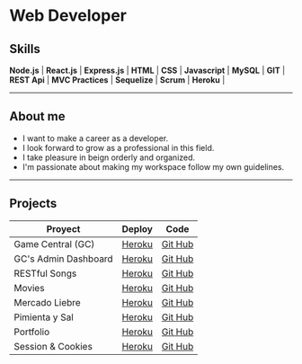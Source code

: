# Web Developer

## Skills

**Node.js** | **React.js** | **Express.js** | **HTML** | **CSS** | **Javascript** | **MySQL** | **GIT** | **REST Api** | **MVC Practices** | **Sequelize** | **Scrum** | **Heroku** |

---

## About me

- I want to make a career as a developer.
- I look forward to grow as a professional in this field.
- I take pleasure in beign orderly and organized.
- I'm passionate about making my workspace follow my own guidelines.

---

## Projects
| Proyect                       | Deploy                                                    | Code                                                                    |
|-------------------------------|-----------------------------------------------------------|-------------------------------------------------------------------------|
| Game Central (GC)             | [Heroku](https://g6-game-central.herokuapp.com/)          | [Git Hub](https://github.com/matiasncocco/grupo_6_GameCentral)          |
| GC's Admin Dashboard          | [Heroku](https://game-central-dashboard.herokuapp.com/)   | [Git Hub](https://github.com/santiagoGuastavino/game-central-dashboard) |
| RESTful Songs                 | [Heroku](https://musicando-rest.herokuapp.com/)           | [Git Hub](https://github.com/santiagoGuastavino/musicando)              |
| Movies                        | [Heroku](https://smg-movies.herokuapp.com/)               | [Git Hub](https://github.com/santiagoGuastavino/movies)                 |
| Mercado Liebre                | [Heroku](https://mercado-liebre-smg.herokuapp.com/)       | [Git Hub](https://github.com/santiagoGuastavino/mercadoLiebre)          |
| Pimienta y Sal                | [Heroku](https://pimienta-y-sal.herokuapp.com/)           | [Git Hub](https://github.com/santiagoGuastavino/pimienta-y-sal)         |
| Portfolio                     | [Heroku](https://my-portfolio-smg.herokuapp.com/)         | [Git Hub](https://github.com/santiagoGuastavino/portfolio)              |
| Session & Cookies             | [Heroku](https://session-cookies-practice.herokuapp.com/) | [Git Hub](https://github.com/santiagoGuastavino/login-practice)         |